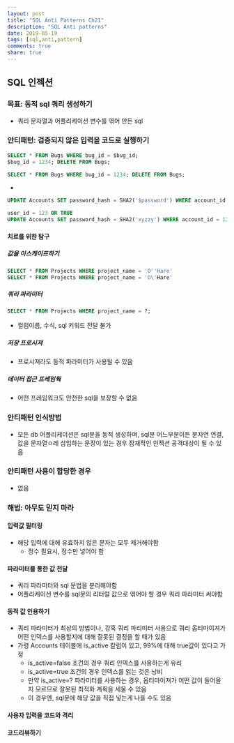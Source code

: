 ```yaml
---
layout: post
title: "SQL Anti Patterns Ch21"
description: "SQL Anti patterns"
date: 2019-05-19
tags: [sql,anti,pattern]
comments: true
share: true
---
```


## SQL 인젝션 
### 목표: 동적 sql 쿼리 생성하기 
- 쿼리 문자열과 어플리케이션 변수를 엮어 만든 sql 

### 안티패턴: 검증되지 않은 입력을 코드로 실행하기 

```sql
SELECT * FROM Bugs WHERE bug_id = $bug_id;
$bug_id = 1234; DELETE FROM Bugs;

SELECT * FROM Bugs WHERE bug_id = 1234; DELETE FROM Bugs;
```
- 

```sql
UPDATE Accounts SET password_hash = SHA2('$password') WHERE account_id = $user_id;

user_id = 123 OR TRUE
UPDATE Accounts SET password_hash = SHA2('xyzzy') WHERE account_id = 123 OR TRUE;
```

#### 치료를 위한 탐구 
##### 값을 이스케이프하기 
```sql
SELECT * FROM Projects WHERE project_name = 'O''Hare'
SELECT * FROM Projects WHERE project_name = 'O\'Hare'
```

##### 쿼리 파라미터 
```sql
SELECT * FROM Projects WHERE project_name = ?;
```
- 컬럼이름, 수식, sql 키워드 전달 불가 

##### 저장 프로시져 
- 프로시져라도 동적 파라미터가 사용될 수 있음

##### 데이터 접근 프레임웍 
- 어떤 프레임워크도 안전한 sql을 보장할 수 없음 

### 안티패턴 인식방법
- 모든 db 어플리케이션은 sql문을 동적 생성하며, sql문 어느부분이든 문자연 연결, 값을 문자열ㅇ레 삽입하는 문장이 있는 경우 잠재적인 인젝션 공격대상이 될 수 있음 

### 안티패턴 사용이 합당한 경우 
- 없음 

### 해법: 아무도 믿지 마라
#### 입력값 필터링 
- 해당 입력에 대해 유효하지 않은 문자는 모두 제거해야함 
    - 정수 필요시, 정수만 넣어야 함 

#### 파라미터를 통한 값 전달 
- 쿼리 파라미터와 sql 문법을 분리해야함
- 어플리케이션 변수를 sql문의 리터럴 값으로 엮어야 할 경우 쿼리 파라미터 써야함 

#### 동적 값 인용하기 
- 쿼리 파라미터가 최상의 방법이나, 강혹 쿼리 파리미터 사용으로 쿼리 옵티마이져가 어떤 인덱스를 사용할지에 대해 잘못된 결정을 할 때가 있음 
- 가령 Accounts 테이블에 is_active 칼럼이 있고, 99%에 대해 true값이 있다고 가정
    - is_active=false 조건의 경우 쿼리 인덱스를 사용하는게 유리
    - is_active=true 조건의 경우 인덱스를 읽는 것은 낭비 
    - 만약 is_active=? 파라미터를 사용하는 경우, 옵티마이져가 어떤 값이 들어올지 모르므로 잘못된 최적화 계획을 세울 수 있음 
    - 이 경우엔, sql문에 해당 값을 직접 넣는게 나을 수도 있음 

#### 사용자 입력을 코드와 격리
#### 코드리뷰하기 



